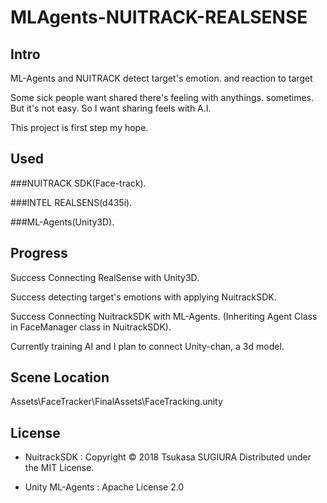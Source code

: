 # MLAgents-NUITRACK-REALSENSE
 ## Intro

ML-Agents and NUITRACK detect target's emotion. and reaction to target 

Some sick people want shared there's feeling with anythings. sometimes.
But it's not easy.
So I want sharing feels with A.I. 

This project is first step my hope.

## Used
 ###NUITRACK SDK(Face-track).
 
 ###INTEL REALSENS(d435i).
 
 ###ML-Agents(Unity3D).
 
## Progress
Success Connecting RealSense with Unity3D.

Success detecting target's emotions with applying NuitrackSDK.

Success Connecting NuitrackSDK with ML-Agents. (Inheriting Agent Class in FaceManager class in NuitrackSDK).

Currently training AI and I plan to connect Unity-chan, a 3d model.


## Scene Location
Assets\FaceTracker\FinalAssets\FaceTracking.unity


## License

- NuitrackSDK : 
Copyright © 2018 Tsukasa SUGIURA
Distributed under the MIT License.

 - Unity ML-Agents : 
Apache License 2.0
